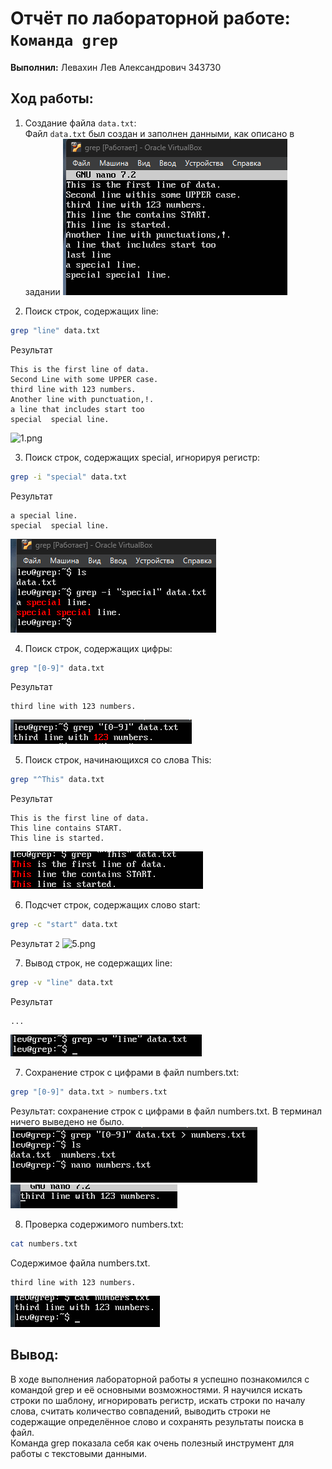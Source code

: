 # Отчёт по лабораторной работе: `Команда grep`
**Выполнил:** Левахин Лев Александрович 343730

## Ход работы:

1. Создание файла `data.txt`:  
Файл `data.txt` был создан и заполнен данными, как описано в задании
![data.png](screenshots%2Fdata.png)

2. Поиск строк, содержащих line:  
```bash
grep "line" data.txt
````
Результат
```
This is the first line of data.
Second Line with some UPPER case.
third line with 123 numbers.
Another line with punctuation,!.
a line that includes start too
special  special line.
```
![1.png](screenshots%2F1.png)

3. Поиск строк, содержащих special, игнорируя регистр: 
```bash
grep -i "special" data.txt
```
Результат
```
a special line.
special  special line.
```
![2.png](screenshots%2F2.png)

4. Поиск строк, содержащих цифры:  
```bash
grep "[0-9]" data.txt
```
Результат
```
third line with 123 numbers.
```
![3.png](screenshots%2F3.png)

5. Поиск строк, начинающихся со слова This:   
```bash
grep "^This" data.txt
```
Результат
```
This is the first line of data.
This line contains START.
This line is started.
```
![4.png](screenshots%2F4.png)

6. Подсчет строк, содержащих слово start: 
```bash
grep -c "start" data.txt
```
Результат
```2```
![5.png](screenshots%2F5.png)

7. Вывод строк, не содержащих line: 
```bash
grep -v "line" data.txt
```
Результат
```
...
```
![6.png](screenshots%2F6.png)

7. Сохранение строк с цифрами в файл numbers.txt:
```bash
grep "[0-9]" data.txt > numbers.txt
```
Результат: сохранение строк с цифрами в файл numbers.txt. В терминал ничего выведено не было.
![7.png](screenshots%2F7.png)
![7_numbers.png](screenshots%2F7_numbers.png)

8. Проверка содержимого numbers.txt:
```bash
cat numbers.txt
```
Содержимое файла numbers.txt.
```
third line with 123 numbers.
```
![8.png](screenshots%2F8.png)

## Вывод:
В ходе выполнения лабораторной работы я успешно познакомился с командой grep и её основными возможностями. 
Я научился искать строки по шаблону, игнорировать регистр, искать строки по началу слова, считать количество совпадений, 
выводить строки не содержащие определённое слово и сохранять результаты поиска в файл.   
Команда grep показала себя как очень полезный инструмент для работы с текстовыми данными.